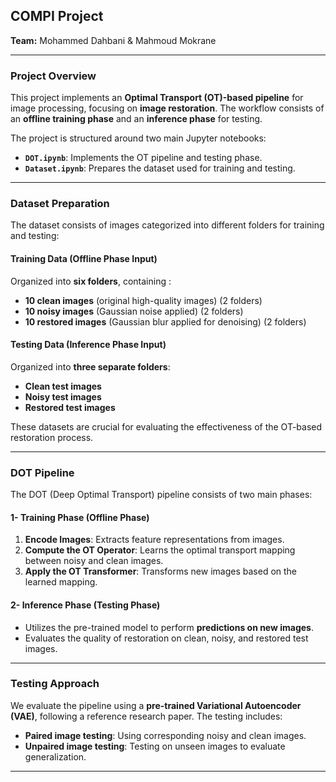 ## **COMPI Project**  
**Team:** Mohammed Dahbani & Mahmoud Mokrane  

---

### **Project Overview**  
This project implements an **Optimal Transport (OT)-based pipeline** for image processing, focusing on **image restoration**. The workflow consists of an **offline training phase** and an **inference phase** for testing.

The project is structured around two main Jupyter notebooks:
- **`DOT.ipynb`**: Implements the OT pipeline and testing phase.
- **`Dataset.ipynb`**: Prepares the dataset used for training and testing.

---

### **Dataset Preparation**  
The dataset consists of images categorized into different folders for training and testing:

#### **Training Data (Offline Phase Input)**  
Organized into **six folders**, containing :
- **10 clean images** (original high-quality images) (2 folders)
- **10 noisy images** (Gaussian noise applied) (2 folders)
- **10 restored images** (Gaussian blur applied for denoising) (2 folders)

#### **Testing Data (Inference Phase Input)**  
Organized into **three separate folders**:
- **Clean test images**
- **Noisy test images**
- **Restored test images**

These datasets are crucial for evaluating the effectiveness of the OT-based restoration process.

---

### **DOT Pipeline**  
The DOT (Deep Optimal Transport) pipeline consists of two main phases:

#### **1- Training Phase (Offline Phase)**  
1. **Encode Images**: Extracts feature representations from images.
2. **Compute the OT Operator**: Learns the optimal transport mapping between noisy and clean images.
3. **Apply the OT Transformer**: Transforms new images based on the learned mapping.

#### **2- Inference Phase (Testing Phase)**  
- Utilizes the pre-trained model to perform **predictions on new images**.
- Evaluates the quality of restoration on clean, noisy, and restored test images.

---

### **Testing Approach**  
We evaluate the pipeline using a **pre-trained Variational Autoencoder (VAE)**, following a reference research paper. The testing includes:
- **Paired image testing**: Using corresponding noisy and clean images.
- **Unpaired image testing**: Testing on unseen images to evaluate generalization.

---




